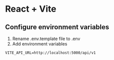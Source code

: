 # React + Vite

## Configure environment variables

1. Rename .env.template file to .env 
2. Add environment variables 

```
VITE_API_URL=http://localhost:5000/api/v1
``` 